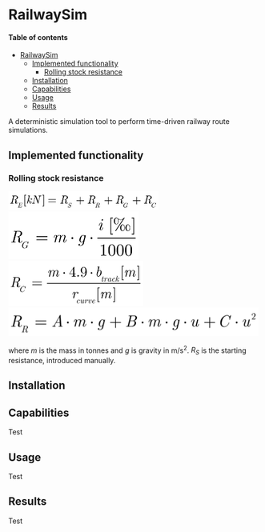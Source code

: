 # RailwaySim

#### Table of contents  <!-- omit in toc -->

- [RailwaySim](#railwaysim)
  - [Implemented functionality](#implemented-functionality)
    - [Rolling stock resistance](#rolling-stock-resistance)
  - [Installation](#installation)
  - [Capabilities](#capabilities)
  - [Usage](#usage)
  - [Results](#results)



A deterministic simulation tool to perform time-driven railway route simulations. 
## Implemented functionality


### Rolling stock resistance

<img src="resources/images/formulas/equivalent_resistance.gif" alt="equivalent_resistance" width="300"/> \
<img src="resources/images/formulas/grade_resistance.gif" alt="grade_resistance" width="260"/> \
<img src="resources/images/formulas/curve_resistance.gif" alt="curve_resistance" width="270"/>\
<img src="resources/images/formulas/rolling_resistance.gif" alt="rolling_resistance" width="500"/>

where <i>m</i> is the mass in tonnes and <i>g</i> is gravity in m/s<sup>2</sup>. <i>R<sub>S</sub></i> is the starting resistance, introduced manually.
## Installation


## Capabilities

Test

## Usage

Test

## Results

Test


